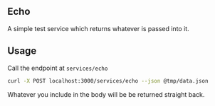 ## Echo

A simple test service which returns whatever is passed into it.

## Usage

Call the endpoint at `services/echo`

```bash
curl -X POST localhost:3000/services/echo --json @tmp/data.json
```

Whatever you include in the body will be be returned straight back.
